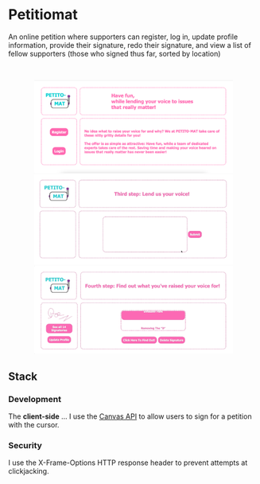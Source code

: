 # Petitiomat

An online petition where supporters can register, log in, update profile information, provide their signature, redo their signature, and view a list of fellow supporters (those who signed thus far, sorted by location)

</br>

<p align="center">
<img src="/readme-material/landing-page.png" width="400"  alt="Landing page">
<img src="/readme-material/signature.gif" width="400" alt="Signature section">
<img src="/readme-material/slot-machine-spin.gif" width="400" alt="Comment section">

</p>

## Stack

### Development
The **client-side** ... I use the [Canvas API](https://developer.mozilla.org/en-US/docs/Web/API/Canvas_API) to allow users to sign for a petition with the cursor.

### Security

I use the X-Frame-Options HTTP response header to prevent attempts at clickjacking.
